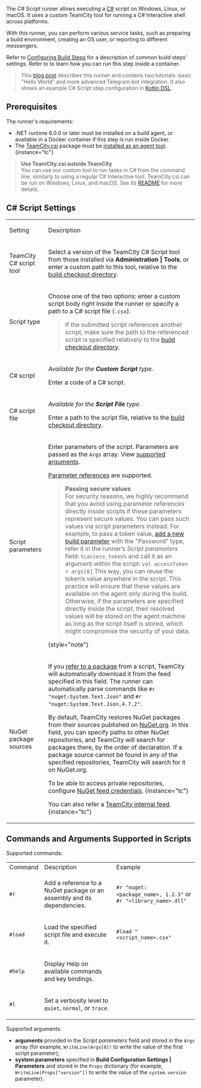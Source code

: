 [//]: # (title: C# Script)
[//]: # (auxiliary-id: C# Script;csharp script)

The _C# Script_ runner allows executing a [C#](https://docs.microsoft.com/en-us/dotnet/csharp/) script on Windows, Linux, or macOS. It uses a custom TeamCity tool for running a C# Interactive shell across platforms.

With this runner, you can perform various service tasks, such as preparing a build environment, creating an OS user, or reporting to different messengers.

Refer to [Configuring Build Steps](configuring-build-steps.md) for a description of common build steps' settings. Refer to [](container-wrapper.md) to learn how you can run this step inside a container.

>This [blog post](https://blog.jetbrains.com/teamcity/2021/11/how-to-automate-ci-cd-tasks-with-c-scripting-in-teamcity/) describes this runner and contains two tutorials: basic "Hello World" and more advanced Telegram bot integration. It also shows an example C# Script step configuration in [Kotlin DSL](kotlin-dsl.md). 

## Prerequisites

The runner's requirements:
* .NET runtime 6.0.0 or later must be installed on a build agent, or available in a Docker container if this step is run inside Docker.
* The [TeamCity.csi](https://www.nuget.org/packages/TeamCity.csi/) package must be [installed as an agent tool](installing-agent-tools.md).
{instance="tc"}

>__Use TeamCity.csi outside TeamCity__   
>You can use our custom tool to run tasks in C# from the command line, similarly to using a regular C# Interactive tool. TeamCity.csi can be run on Windows, Linux, and macOS. See its [README](https://github.com/JetBrains/teamcity-csharp-interactive) for more details.

## C# Script Settings

<table>

<tr>

<td>

Setting

</td>

<td>

Description

</td>

</tr>

<tr>

<td>

TeamCity C# script tool

</td>

<td>

Select a version of the TeamCity C# Script tool from those installed via __Administration | Tools__, or enter a custom path to this tool, relative to the [build checkout directory](build-checkout-directory.md).

</td>

</tr>

<tr>

<td>

Script type

</td>

<td>

Choose one of the two options: enter a custom script body right inside the runner or specify a path to a C# script file (`.csx`).

>If the submitted script references another script, make sure the path to the referenced script is specified relatively to the [build checkout directory](build-checkout-directory.md).

</td>

</tr>

<tr>

<td>

C# script

</td>

<td id="custom-script" help-id="c-custom-script">

_Available for the __Custom Script__ type._

Enter a code of a C# script.

</td>

</tr>

<tr>

<td id="script-file" help-id="c-script-file">

C# script file

</td>

<td>

_Available for the __Script File__ type._

Enter a path to the script file, relative to the [build checkout directory](build-checkout-directory.md).

</td>

</tr>

<tr>

<td>

Script parameters

</td>

<td>

Enter parameters of the script. Parameters are passed as the `Args` array. View [supported arguments](#Commands+and+Arguments+Supported+in+Scripts).

[Parameter references](configuring-build-parameters.md#Pass+Values+to+Simple+Script+Runners) are supported.

>__Passing secure values__   
>For security reasons, we highly recommend that you avoid using parameter references directly inside scripts if these parameters represent secure values. You can pass such values via script parameters instead. For example, to pass a token value, [add a new build parameter](configuring-build-parameters.md) with the "Password" type, refer it in the runner’s _Script parameters_ field:
>`%\access_token%`
>and call it as an argument within the script:
>`val accessToken = args[0]`
>This way, you can reuse the token’s value anywhere in the script.
>This practice will ensure that these values are available on the agent only during the build. Otherwise, if the parameters are specified directly inside the script, their resolved values will be stored on the agent machine as long as the script itself is stored, which might compromise the security of your data.
> 
{style="note"}

</td>

</tr>

<tr>

<td>

NuGet package sources

</td>

<td>

If you [refer to a package](#Commands+and+Arguments+Supported+in+Scripts) from a script, TeamCity will automatically download it from the feed specified in this field. The runner can automatically parse commands like `#r "nuget:System.Text.Json"` and `#r "nuget:System.Text.Json,4.7.2"`.

By default, TeamCity restores NuGet packages from their sources published on [NuGet.org](https://nuget.org). In this field, you can specify paths to other NuGet repositories, and TeamCity will search for packages there, by the order of declaration. If a package source cannot be found in any of the specified repositories, TeamCity will search for it on NuGet.org.

To be able to access private repositories, configure [NuGet feed credentials](nuget-feed-credentials.md).
{instance="tc"}

You can also refer a [TeamCity internal feed](using-teamcity-as-nuget-feed.md).
{instance="tc"}

</td>

</tr>

</table>

## Commands and Arguments Supported in Scripts

Supported commands:

<table>

<tr><td>Command</td><td>Description</td><td>Example</td></tr>

<tr>
<td>

`#r`

</td>
<td>

Add a reference to a NuGet package or an assembly and its dependencies.

</td>
<td>

`#r "nuget:<package_name>, 1.2.3"` or `#r "<library_name>.dll"`

</td>
</tr>

<tr>
<td>

`#load`

</td>
<td>

Load the specified script file and execute it.

</td>
<td>

`#load "<script_name>.csx"`

</td>
</tr>

<tr>
<td>

`#help`

</td>
<td>

Display Help on available commands and key bindings.

</td>
<td></td>
</tr>

<tr>
<td>

`#l`

</td>
<td>

Set a verbosity level to `quiet`, `normal`, or `trace`.

</td>
<td></td>
</tr>

</table>

<anchor name="call-args"/>

Supported arguments:
* __arguments__ provided in the _Script parameters_ field and stored in the `Args` array (for example, `WriteLine(Args[0])` to write the value of the first script parameter);
* __system parameters__ specified in __Build Configuration Settings | Parameters__ and stored in the `Props` dictionary (for example, `WriteLine(Props["version"])` to write the value of the `system.version` parameter).
